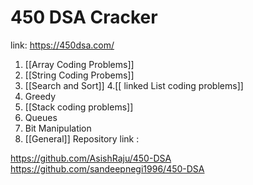 # 450 DSA Cracker
link: https://450dsa.com/

1. [[Array Coding Problems]]
2. [[String Coding Probems]]   
3. [[Search and Sort]]
4.[[ linked List coding problems]]
5. Greedy
6. [[Stack coding problems]]
7.  Queues
8. Bit Manipulation
9. [[General]]
Repository link :

https://github.com/AsishRaju/450-DSA
https://github.com/sandeepnegi1996/450-DSA


